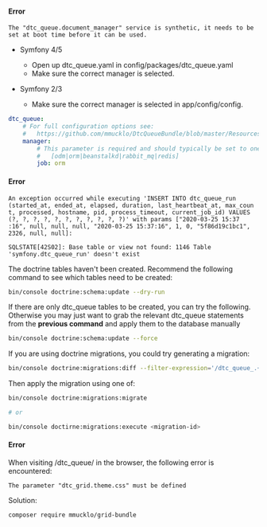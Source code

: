 #### Error
```
The "dtc_queue.document_manager" service is synthetic, it needs to be set at boot time before it can be used.
```

   * Symfony 4/5

      * Open up dtc_queue.yaml in config/packages/dtc_queue.yaml
      * Make sure the correct manager is selected.

   * Symfony 2/3
   
      * Make sure the correct manager is selected in app/config/config.

```yaml        
dtc_queue:
    # For full configuration options see:
    #   https://github.com/mmucklo/DtcQueueBundle/blob/master/Resources/doc/full-configuration.md
    manager:
        # This parameter is required and should typically be set to one of:
        #   [odm|orm|beanstalkd|rabbit_mq|redis]
        job: orm
```
        
#### Error
```        
An exception occurred while executing 'INSERT INTO dtc_queue_run (started_at, ended_at, elapsed, duration, last_heartbeat_at, max_coun
t, processed, hostname, pid, process_timeout, current_job_id) VALUES (?, ?, ?, ?, ?, ?, ?, ?, ?, ?, ?)' with params ["2020-03-25 15:37
:16", null, null, null, "2020-03-25 15:37:16", 1, 0, "5f86d19c1bc1", 2326, null, null]:

SQLSTATE[42S02]: Base table or view not found: 1146 Table 'symfony.dtc_queue_run' doesn't exist
```

The doctrine tables haven't been created. Recommend the following command to see which tables need to be created:

```bash
bin/console doctrine:schema:update --dry-run
```

If there are only dtc_queue tables to be created, you can try the following. Otherwise you may just want to grab the relevant dtc_queue statements from the **previous command** and apply them to the database manually
```bash
bin/console doctrine:schema:update --force
```

If you are using doctrine migrations, you could try generating a migration:
```bash
bin/console doctrine:migrations:diff --filter-expression='/dtc_queue_.+/'
```

Then apply the migration using one of:

```bash
bin/console doctrine:migrations:migrate

# or

bin/console doctirne:migrations:execute <migration-id>
```

#### Error

When visiting /dtc_queue/ in the browser, the following error is encountered:

```
The parameter "dtc_grid.theme.css" must be defined
```

Solution:

```
composer require mmucklo/grid-bundle
```

